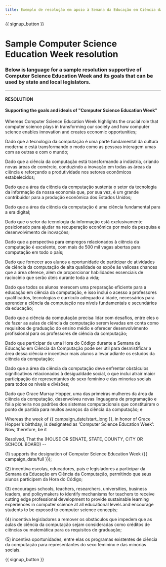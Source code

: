 ```yaml
---
title: Exemplo de resolução em apoio à Semana da Educação em Ciência da Computação e à Hora do Código
---
```


{{ signup_button }}

# Sample Computer Science Education Week resolution

### Below is language for a sample resolution supportive of Computer Science Education Week and its goals that can be used by state and local legislators.

* * *

#### **RESOLUTION**  


#### Supporting the goals and ideals of "Computer Science Education Week"

Whereas Computer Science Education Week highlights the crucial role that computer science plays in transforming our society and how computer science enables innovation and creates economic opportunities;

Dado que a tecnologia da computação é uma parte fundamental da cultura moderna e está transformando o modo como as pessoas interagem umas com as outras e com o mundo;

Dado que a ciência da computação está transformando a indústria, criando novas áreas de comércio, conduzindo a inovação em todas as áreas da ciência e reforçando a produtividade nos setores econômicos estabelecidos;

Dado que a área da ciência da computação sustenta o setor da tecnologia da informação da nossa economia que, por sua vez, é um grande contribuidor para a produção econômica dos Estados Unidos;

Dado que a área da ciência da computação é uma ciência fundamental para a era digital;

Dado que o setor da tecnologia da informação está exclusivamente posicionado para ajudar na recuperação econômica por meio da pesquisa e desenvolvimento de inovações;

Dado que a perspectiva para empregos relacionados à ciência da computação é excelente, com mais de 500 mil vagas abertas para computação em todo o país;

Dado que fornecer aos alunos a oportunidade de participar de atividades de ciência da computação de alta qualidade os expõe às valiosas chances que a área oferece, além de proporcionar habilidades essenciais de raciocínio que serão úteis durante toda a vida;

Dado que todos os alunos merecem uma preparação eficiente para a educação em ciência da computação, e isso inclui o acesso a professores qualificados, tecnologias e currículo adequado à idade, necessários para aprender a ciência da computação nos níveis fundamentais e secundários da educação;

Dado que a ciência da computação precisa lidar com desafios, entre eles o de fazer as aulas de ciência da computação serem levadas em conta como requisitos de graduação do ensino médio e oferecer desenvolvimento profissional para os professores de ciência da computação;

Dado que participar de uma Hora do Código durante a Semana da Educação em Ciência da Computação pode ser útil para desmistificar a área dessa ciência e incentivar mais alunos a levar adiante os estudos da ciência da computação;

Dado que a área da ciência da computação deve enfrentar obstáculos significativos relacionados à desigualdade social, o que inclui atrair maior participação de representantes do sexo feminino e das minorias sociais para todos os níveis e divisões;

Dado que Grace Murray Hopper, uma das primeiras mulheres da área da ciência da computação, desenvolveu novas linguagens de programação e foi a pioneira nos padrões dos sistemas computacionais que constituíram o ponto de partida para muitos avanços da ciência da computação; e

Whereas the week of {{ campaign_date/start_long }}, in honor of Grace Hopper's birthday, is designated as ‘Computer Science Education Week’: Now, therefore, be it <br />

Resolved, That the (HOUSE OR SENATE, STATE, COUNTY, CITY OR SCHOOL BOARD) --

(1) supports the designation of Computer Science Education Week ({{ campaign_date/full }});

(2) incentiva escolas, educadores, pais e legisladores a participar da Semana da Educação em Ciência da Computação, permitindo que seus alunos participem da Hora do Código;

(3) encourages schools, teachers, researchers, universities, business leaders, and policymakers to identify mechanisms for teachers to receive cutting edge professional development to provide sustainable learning experiences in computer science at all educational levels and encourage students to be exposed to computer science concepts;

(4) incentiva legisladores a remover os obstáculos que impedem que as aulas de ciência da computação sejam consideradas como créditos de ciências ou matemática para os requisitos de graduação;

(5) incentiva oportunidades, entre elas os programas existentes de ciência da computação para representantes do sexo feminino e das minorias sociais.

{{ signup_button }}